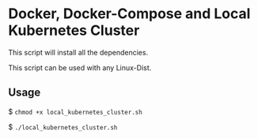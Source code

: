 # Docker, Docker-Compose and Local Kubernetes Cluster

This script will install all the dependencies.

This script can be used with any Linux-Dist.

## Usage

$ `chmod +x local_kubernetes_cluster.sh`

$ `./local_kubernetes_cluster.sh`



